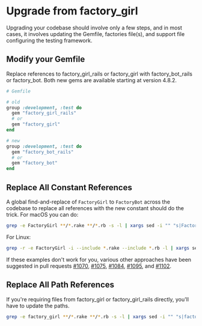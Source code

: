 # Upgrade from factory\_girl

Upgrading your codebase should involve only a few steps, and in most cases, it
involves updating the Gemfile, factories file(s), and support file configuring
the testing framework.

## Modify your Gemfile

Replace references to factory\_girl\_rails or factory\_girl with
factory\_bot\_rails or factory\_bot. Both new gems are available starting at
version 4.8.2.

```ruby
# Gemfile

# old
group :development, :test do
  gem "factory_girl_rails"
  # or
  gem "factory_girl"
end

# new
group :development, :test do
  gem "factory_bot_rails"
  # or
  gem "factory_bot"
end
```

## Replace All Constant References

A global find-and-replace of `FactoryGirl` to `FactoryBot` across the codebase
to replace all references with the new constant should do the trick.
For macOS you can do:

```sh
grep -e FactoryGirl **/*.rake **/*.rb -s -l | xargs sed -i "" "s|FactoryGirl|FactoryBot|g"
```

For Linux:

```sh
grep -r -e FactoryGirl -i --include *.rake --include *.rb -l | xargs sed -i 's/FactoryGirl/FactoryBot/g'
```

If these examples don't work for you, various other approaches
have been suggested in pull requests [#1070](https://github.com/thoughtbot/factory_bot/pull/1070), [#1075](https://github.com/thoughtbot/factory_bot/pull/1075), [#1084](https://github.com/thoughtbot/factory_bot/pull/1084), [#1095](https://github.com/thoughtbot/factory_bot/pull/1095), and [#1102](https://github.com/thoughtbot/factory_bot/pull/1102).

## Replace All Path References

If you're requiring files from factory\_girl or factory\_girl\_rails directly,
you'll have to update the paths.

```sh
grep -e factory_girl **/*.rake **/*.rb -s -l | xargs sed -i "" "s|factory_girl|factory_bot|g"
```
